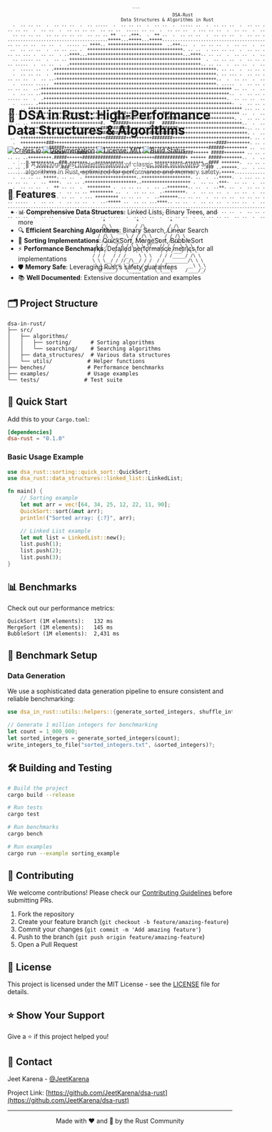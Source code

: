 <div style="display: grid; grid-template-rows: minmax(2.5rem, 12vmin) 1fr 5rem;">
  <header>
    <pre style="font-size: max(0.2rem, 1vmin); white-space: pre-wrap; overflow-x: auto;">
```
                                    DSA-Rust
                        Data Structures & Algorithms in Rust
  .  .. .. ..  .  .. .. ..  .  .. .....  .  .. .. ..  .  .. ..  .  ..... ..  .  .. .. ..  .  .. .. .
.. .. ..  .  .. ..  .  .. .. .. ..  .. .. ..  ..... .. ..  .  .. .. ..  . ... .. ..  .  .. ..  .  ..
  .. .. .. ..  .. .. .. .. ..  .. .. .. ++  .. .+++.  .  ++ ..  .  .. .. ..  .  .. .. ..  .  .. .. .
.......................................+++++...+++++...+++++........................................
.. .. .. ..  .. ..  .  ..... .. ++++.. +++++++++++++++++++++  ..+++...  .  .. .. ..  .  .. ..  .  ..
 ..  .. .. ..  .  .. .. ... .  +++++++++++++++++++++++++++++++++++++. .. ..  . ... .. ..  .  .. .. .
.. .. ... .  .. ..  . ..++++...+++++++++++++++++++++++++++++++++++++...++++.. .. ..  .  .. ..  .  ..
  .. ..... ..  .  .. .. +++++++++++++++++++++++++++++++++++++++++++++++++++  .  .. .. ..  .  .. .. .
.. .....  .  .. ..  .  .+++++++++++++++++++++++++++++++++++++++++++++++++++.. .. ..  .  .. ..  .  ..
  .  ..... ..  . .+++++++++++++++++++++++++++++++++++++++++++++++++++++++++++++++. .. ..  .  .. .. .
  .  .. .. ..  .  +++++++++++++++++++++++++++++++++++++++++++++++++++++++++++++++. .. ... .  .. .. .
.. .. ..  .  .. ..-++++++++++++++++++++++++++++++++++++++++++++++++++++++++++++++..  .  .. ..  .  ..
  .  ..... .....  +++++++++++++++++++++++++++++++++++++++++++++++++++++++++++++++. .....  .  .. .. .
.. .. ..  ..-++++++++++++++++++++++++++++++++++++++++++++++++++++++++++++++++++++++++++ .. ..  .  ..
  .  .. .. ..+++++++++++++++++++++++++++++++++++++++++++++++++++++++++++++++++++++++++..  .  .. .. .
..... ..  .  .+++++++++++++++++++++++++++++++++++++++++++++++++++++++++++++++++++++++.  .. .. ..  ..
  .  ..... .+++++++++++++++++++++++++++++++++++++++++++++++++++++++++++++++++++++++++++-  .  .. .. .
  .  .. +++++++++++++++++++++++++++++++++++++++++++++++++++++++++++++++++++++++++++++++++++ ... .. .
..... .. -+++++++++++++++++++++++++++.  .#####++++++++++#  .####++++++++++++++++++++++++++ ..  .  ..
  . ... .. ++++++++++++++++++++++++++     #####++++++++#     ####+++++++++++++++++++++++. .  .. .. .
.. .. .. +++++++++++++++++++++++++++#.   ######++++++++##   #####++++++++++++++++++++++++++..  .  ..
  .  ..+++++++++++++++++++++++++++++###########++++++++###########++++++++++++++++++++++++++-.. .. .
.. .. ++++++++++++++++++++++++++++++###########++++++++##########++++++++++++++++++++++++++++. .  ..
 ..  +++++++++++++++++++++++++++++++++########++++++++++########++++++++++++++++++++++++++++++. .. .
  .  ++++++++++###+++++++++++++++++++++++++++++++++++++++++++++++++++++++++++++++####+++++++++. .. .
.. .. ++++++++++######++++++++++++++++++++++++++++++++++++++++++++++++++++++++######+++++++++ ..  ..
  .  ..+++++++++-#####+++++####++++++++++++++++++++++++++++++++++++++###++++++ #####++++++++ .. .. .
.. .. ..+++++++++.#####++++++###############+++++++++++++############+ ++++++ #####++++++++..  .  ..
  .  .. .+++++++++..###.+++++++..-+++++++++++. .. .. ..  +++++++++++.+++++++ .#### +++++++.  .. .. .
.. .. ..  .+++++++  .###..+++++++++++++++++++++  .. ..++++++++++++++++++++ ..### ..++++++. ..  . ...
............-++++++....-....+++++++++++++++++++++....+++++++++++++++++++.....+....-+++++............
  .  .. .. .. +++++. .. ..  . ++++++++++++++++++++..+++++++++++++++++++. ..  .  ..+++++.  . ... .. .
.. .. ..  .  .. ++++.  .. .. .++++++++++++++++++++..+++++++++++++++++++ .  .. .. .+++-  .. ..  .  ..
  .  .. .. ..  .  ++ .. ..  .  +++++++++ .  .. .. ..  .  .. ..++++++++.. ..  .  ..++. ..  .  .. .. .
.. .. ..  .. .. ... .  .. .. .. +++++++++ ..  .  .. .. ..  .-++++++++.  .  .. .. ..  .  .. ..  .  ..
  .  .. .. ..  .  .. .. ..  . ... +++++++++ .. .. ..  .  ..+++++++... .. ..  .  .. .. ..  .. .. .. .
.. .....  .  .. ..  .  .. .. ..  .  ..-+++++ ..  .. .. ...++++.. .. ..  .  .. .. ..  . ... ..  .  ..
....................................................................................................
  .. .. .. ..  .  .. .. ..  .  .. .. ..  .  .. .. ... .  .. ..  .  .. .. ..  .. .. .. ..  .  .. .. .
.. .. ..  .  .. ..  .  .. .. ..  .  .. .....  .  .. .. ..  .  .. .. ..  .  .. .. .. ..  .. ..  .  ..
                 *            *            *                
                /\ \         / /\         / /\             
               /  \ \*___   / /  \       / /  \            
              / /\ \_____\ / / /\ \__   / / /\ \          
             / / /\/___  // / /\ \___\ / / /\ \ \        
            / / /   / / / \ \ \ \/___// / /  \ \ \      
           / / /   / / /   \ \ \     / / /___/ /\ \    
          / / /   / / /_    \ \ \   / / /_____/ /\ \  
          \ \ \__/ / //_/\__/ / /  / /_________/\ \ \ 
           \ \___\/ / \ \/___/ /  / / /_       __\ \_\
            \/_____/   \_____\/   \_\___\     /____/_/
```
</pre>
  </header>
</div>

# 🦀 DSA in Rust: High-Performance Data Structures & Algorithms

[![Crates.io](https://img.shields.io/crates/v/dsa-rust.svg)](https://crates.io/crates/dsa-rust)
[![Documentation](https://docs.rs/dsa-rust/badge.svg)](https://docs.rs/dsa-rust)
[![License: MIT](https://img.shields.io/badge/License-MIT-yellow.svg)](https://opensource.org/licenses/MIT)
[![Build Status](https://github.com/yourusername/dsa-rust/workflows/CI/badge.svg)](https://github.com/yourusername/dsa-rust/actions)

> 🚀 A blazingly fast implementation of classic data structures and algorithms in Rust, optimized for performance and memory safety.

## 🎯 Features

- 📊 **Comprehensive Data Structures**: Linked Lists, Binary Trees, and more
- 🔍 **Efficient Searching Algorithms**: Binary Search, Linear Search
- 🔄 **Sorting Implementations**: QuickSort, MergeSort, BubbleSort
- ⚡ **Performance Benchmarks**: Detailed performance metrics for all implementations
- 🛡️ **Memory Safe**: Leveraging Rust's safety guarantees
- 📚 **Well Documented**: Extensive documentation and examples

## 🗂️ Project Structure

```
dsa-in-rust/
├── src/
│   ├── algorithms/
│   │   ├── sorting/      # Sorting algorithms
│   │   └── searching/    # Searching algorithms
│   ├── data_structures/  # Various data structures
│   └── utils/           # Helper functions
├── benches/             # Performance benchmarks
├── examples/            # Usage examples
└── tests/              # Test suite
```

## 🚀 Quick Start

Add this to your `Cargo.toml`:

```toml
[dependencies]
dsa-rust = "0.1.0"
```

### Basic Usage Example

```rust
use dsa_rust::sorting::quick_sort::QuickSort;
use dsa_rust::data_structures::linked_list::LinkedList;

fn main() {
    // Sorting example
    let mut arr = vec![64, 34, 25, 12, 22, 11, 90];
    QuickSort::sort(&mut arr);
    println!("Sorted array: {:?}", arr);

    // Linked List example
    let mut list = LinkedList::new();
    list.push(1);
    list.push(2);
    list.push(3);
}
```

## 📊 Benchmarks

Check out our performance metrics:

```
QuickSort (1M elements):   132 ms
MergeSort (1M elements):   145 ms
BubbleSort (1M elements):  2,431 ms
```

## 🔬 Benchmark Setup

### Data Generation
We use a sophisticated data generation pipeline to ensure consistent and reliable benchmarking:

```rust
use dsa_in_rust::utils::helpers::{generate_sorted_integers, shuffle_integers, write_integers_to_file};

// Generate 1 million integers for benchmarking
let count = 1_000_000;
let sorted_integers = generate_sorted_integers(count);
write_integers_to_file("sorted_integers.txt", &sorted_integers)?;
```

## 🛠️ Building and Testing

```bash
# Build the project
cargo build --release

# Run tests
cargo test

# Run benchmarks
cargo bench

# Run examples
cargo run --example sorting_example
```

## 🤝 Contributing

We welcome contributions! Please check our [Contributing Guidelines](CONTRIBUTING.md) before submitting PRs.

1. Fork the repository
2. Create your feature branch (`git checkout -b feature/amazing-feature`)
3. Commit your changes (`git commit -m 'Add amazing feature'`)
4. Push to the branch (`git push origin feature/amazing-feature`)
5. Open a Pull Request

## 📝 License

This project is licensed under the MIT License - see the [LICENSE](LICENSE) file for details.

## ⭐ Show Your Support

Give a ⭐️ if this project helped you!

## 📧 Contact

Jeet Karena - [@JeetKarena](https://www.linkedin.com/in/jeet-karena-941323243/)

Project Link: [https://github.com/JeetKarena/dsa-rust](https://github.com/JeetKarena/dsa-rust)

---

<div align="center">
Made with ❤️ and 🦀 by the Rust Community
</div>
